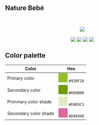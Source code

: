 ## Nature Bebé

<br>
<p align="center">
<img src="https://github.com/GabiOneZero/portfolio-images/blob/main/nature-bebe-desktop.png">
</p>
<p align="center">
<img src="https://img.shields.io/badge/html5-%23E34F26.svg?style=for-the-badge&logo=html5&logoColor=white">
<img src="https://img.shields.io/badge/css3-%231572B6.svg?style=for-the-badge&logo=css3&logoColor=white">
<img src="https://img.shields.io/badge/javascript-%23F7A41D.svg?style=for-the-badge&logo=javascript&logoColor=white">
<img src="https://img.shields.io/badge/jQuery-0769AD?style=for-the-badge&logo=jquery&logoColor=white">
</p>


## Color palette

| Color                | Hex                                                                                                                                           |
| -------------------- | ----------------------------------------------------------------------------------------------------------------------------------------------|
| Primary color        | <img src="https://github.com/GabiOneZero/ProyectoNatureBebe/blob/master/images/iconos/Primary-color.png" width="30px"> `#92BF2A`              |
| Secondary color      | <img src="https://github.com/GabiOneZero/ProyectoNatureBebe/blob/master/images/iconos/Secondary-color.png" width="30px"> `#6D9B00`            |
| Primmary color shade | <img src="https://github.com/GabiOneZero/ProyectoNatureBebe/blob/master/images/iconos/Primary-color-shade.png" width="30px"> `#E0EDC3`        |
| Secondary color shade| <img src="https://github.com/GabiOneZero/ProyectoNatureBebe/blob/master/images/iconos/Secondary-color-shade.png" width="30px"> `#D96998`      |

